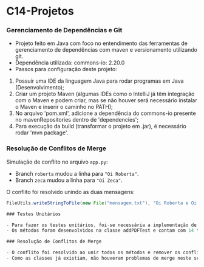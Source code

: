 # C14-Projetos

### Gerenciamento de Dependências e Git

- Projeto feito em Java com foco no entendimento das ferramentas de gerenciamento de dependências com maven e versionamento utilizando git.
- Dependência utilizada: commons-io: 2.20.0
- Passos para configuração deste projeto:

1) Possuir uma IDE da linguagem Java para rodar programas em Java (Desenvolvimento);
2) Criar um projeto Maven (algumas IDEs como o IntelliJ já têm integração com o Maven e podem criar, mas se não houver será necessário instalar o Maven e inserir o caminho no PATH);
3) No arquivo 'pom.xml', adicione a dependência do commons-io presente no mavenRepositories dentro de 'dependencies';
4) Para execução da build (transformar o projeto em .jar), é necessário rodar 'mvn package'.

### Resolução de Conflitos de Merge

Simulação de conflito no arquivo `app.py`:
- Branch `roberta` mudou a linha para `"Oi Roberta"`.
- Branch `zeca` mudou a linha para `"Oi Zeca"`.

O conflito foi resolvido unindo as duas mensagens:
```Java
FileUtils.writeStringToFile(new File("mensagem.txt"), "Oi Roberta e Oi Zeca", StandardCharsets.UTF_8);

### Testes Unitários

- Para fazer os testes unitários, foi-se necessária a implementação de subdivisões do método geral da classe AddPdf em submétodos úteis para os testes criados;
- Os métodos foram desenvolvidos na classe addPDFTest e contam com 14 testes diferentes.

### Resolução de Conflitos de Merge

- O conflito foi resolvido ao unir todos os métodos e remover os conflitos de merge pelo pull request;
- Como as classes já existiam, não houveram problemas de merge neste sentido.

